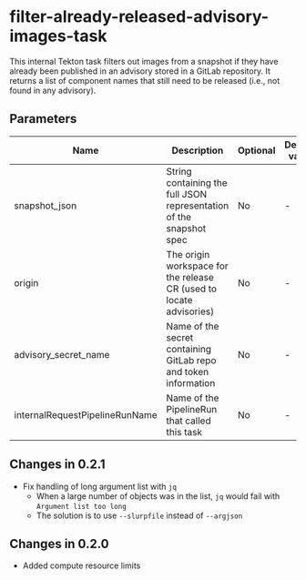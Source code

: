 # filter-already-released-advisory-images-task

This internal Tekton task filters out images from a snapshot if they have already
been published in an advisory stored in a GitLab repository.
It returns a list of component names that still need to be released (i.e., not found in any advisory).

## Parameters

| Name                           | Description                                                                                            | Optional | Default value |
|--------------------------------|--------------------------------------------------------------------------------------------------------|----------|---------------|
| snapshot_json                  | String containing the full JSON representation of the snapshot spec                                    | No       | -             |
| origin                         | The origin workspace for the release CR (used to locate advisories)                                    | No       | -             |
| advisory_secret_name           | Name of the secret containing GitLab repo and token information                                        | No       | -             |
| internalRequestPipelineRunName | Name of the PipelineRun that called this task                                                          | No       | -             |

## Changes in 0.2.1
* Fix handling of long argument list with `jq`
  * When a large number of objects was in the list, `jq` would fail with `Argument list too long`
  * The solution is to use `--slurpfile` instead of `--argjson`

## Changes in 0.2.0
* Added compute resource limits
